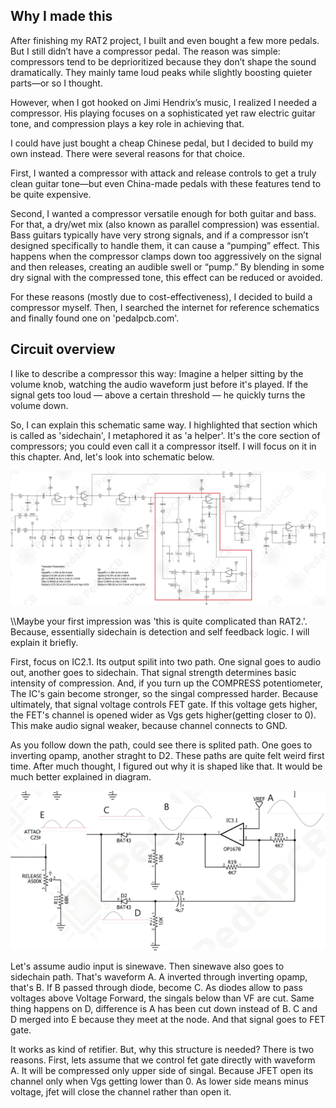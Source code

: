 ## Why I made this
After finishing my RAT2 project, I built and even bought a few more pedals. But I still didn’t have a compressor pedal. The reason was simple: compressors tend to be deprioritized because they don’t shape the sound dramatically. They mainly tame loud peaks while slightly boosting quieter parts—or so I thought.

However, when I got hooked on Jimi Hendrix’s music, I realized I needed a compressor. His playing focuses on a sophisticated yet raw electric guitar tone, and compression plays a key role in achieving that.

I could have just bought a cheap Chinese pedal, but I decided to build my own instead. There were several reasons for that choice.

First, I wanted a compressor with attack and release controls to get a truly clean guitar tone—but even China-made pedals with these features tend to be quite expensive.

Second, I wanted a compressor versatile enough for both guitar and bass. For that, a dry/wet mix (also known as parallel compression) was essential. Bass guitars typically have very strong signals, and if a compressor isn’t designed specifically to handle them, it can cause a “pumping” effect. This happens when the compressor clamps down too aggressively on the signal and then releases, creating an audible swell or “pump.” By blending in some dry signal with the compressed tone, this effect can be reduced or avoided.

For these reasons (mostly due to cost-effectiveness), I decided to build a compressor myself. Then, I searched the internet for reference schematics and finally found one on 'pedalpcb.com'.


## Circuit overview


I like to describe a compressor this way: Imagine a helper sitting by the volume knob, watching the audio waveform just before it's played. If the signal gets too loud — above a certain threshold — he quickly turns the volume down.

So, I can explain this schematic same way. I highlighted that section which is called as 'sidechain', I metaphored it as 'a helper'. It's the core section of compressors; you could even call it a compressor itself. I will focus on it in this chapter. And, let's look into schematic below.

<p align='center'>
 <img src=asset/sch.jpg>
</p>

\\\\Maybe your first impression was 'this is quite complicated than RAT2.'. Because, essentially sidechain is detection and self feedback logic. I will explain it briefly.  


First, focus on IC2.1. Its output spilit into two path. One signal goes to audio out, another goes to sidechain. That signal strength determines basic intensity of compression. And, if you turn up the COMPRESS potentiometer, The IC's gain become stronger, so the singal compressed harder. Because ultimately, that signal voltage controls FET gate. If this voltage gets higher, the FET's channel is opened wider as Vgs gets higher(getting closer to 0). This make audio signal weaker, because channel connects to GND.

As you follow down the path, could see there is splited path. One goes to inverting opamp, another straght to D2. These paths are quite felt weird first time. After much thought, I figured out why it is shaped like that. It would be much better explained in diagram.

<p align='center'>
 <img src=asset/waveform.jpg>
</p>
Let's assume audio input is sinewave. Then sinewave also goes to sidechain path. That's waveform A. A inverted through inverting opamp, that's B. If B passed through diode, become C. As diodes allow to pass voltages above Voltage Forward, the singals below than VF are cut. Same thing happens on D, difference is A has been cut down instead of B. C and D merged into E because they meet at the node. And that signal goes to FET gate. 

It works as kind of retifier. But, why this structure is needed? There is two reasons. First, lets assume that we control fet gate directly with waveform A. It will be compressed only upper side of singal. Because JFET open its channel only when Vgs getting lower than 0. As lower side means minus voltage, jfet will close the channel rather than open it. 
